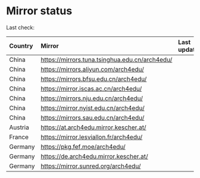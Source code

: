 <script src="./time.js"></script>
# Mirror status
Last check: <script type="text/javascript">localize(1698401893.387305);</script>

|Country|Mirror|Last update|
|:------|:-----|:----------|
|China|https://mirrors.tuna.tsinghua.edu.cn/arch4edu/|<script type="text/javascript">localize(1698388713);</script>|
|China|https://mirrors.aliyun.com/arch4edu/|<script type="text/javascript">localize(1698388713);</script>|
|China|https://mirrors.bfsu.edu.cn/arch4edu/|<script type="text/javascript">localize(1698344983);</script>|
|China|https://mirror.iscas.ac.cn/arch4edu/|<script type="text/javascript">localize(1698344983);</script>|
|China|https://mirrors.nju.edu.cn/arch4edu/|<script type="text/javascript">localize(1698344983);</script>|
|China|https://mirror.nyist.edu.cn/arch4edu/|<script type="text/javascript">localize(1698344983);</script>|
|China|https://mirrors.sau.edu.cn/arch4edu/|<script type="text/javascript">localize(1698388713);</script>|
|Austria|https://at.arch4edu.mirror.kescher.at/|<script type="text/javascript">localize(1698388713);</script>|
|France|https://mirror.lesviallon.fr/arch4edu/|<script type="text/javascript">localize(1698388713);</script>|
|Germany|https://pkg.fef.moe/arch4edu/|<script type="text/javascript">localize(1698388713);</script>|
|Germany|https://de.arch4edu.mirror.kescher.at/|<script type="text/javascript">localize(1698388713);</script>|
|Germany|https://mirror.sunred.org/arch4edu/|<script type="text/javascript">localize(1698388713);</script>|

<script src="./tablefilter/tablefilter.js"></script>
<script src="./table.js"></script>